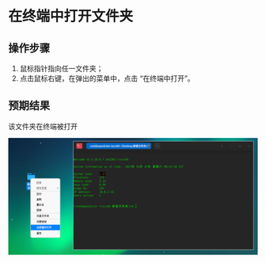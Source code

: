 # 在终端中打开文件夹

## 操作步骤

1. 鼠标指针指向任一文件夹；
2. 点击鼠标右键，在弹出的菜单中，点击 “在终端中打开”。

## 预期结果

该文件夹在终端被打开

![在终端中打开文件夹.png](./img/在终端中打开文件夹.png)
